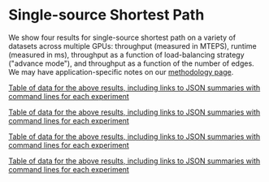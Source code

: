 # Single-source Shortest Path

We show four results for single-source shortest path on a variety of datasets across multiple GPUs: throughput (measured in MTEPS), runtime (measured in ms), throughput as a function of load-balancing strategy ("advance mode"), and throughput as a function of the number of edges. We may have application-specific notes on our [methodology page](/gunrock/methodology).

<div id="vis_gunrock_primitives_sssp_mteps"></div>
<script type="text/javascript">
  var spec = "https://raw.githubusercontent.com/gunrock/io/master/plots/gunrock_primitives_sssp_mteps.json";
  vegaEmbed('#vis_gunrock_primitives_sssp_mteps', spec).then(function(result) {
    // Access the Vega view instance (https://vega.github.io/vega/docs/api/view/) as result.view
  }).catch(console.error);
</script>

[Table of data for the above results, including links to JSON summaries with command lines for each experiment](analysis/gunrock_primitives_sssp_mteps_table.md)

<div id="vis_gunrock_primitives_sssp_avg_process_time"></div>
<script type="text/javascript">
  var spec = "https://raw.githubusercontent.com/gunrock/io/master/plots/gunrock_primitives_sssp_avg_process_time.json";
  vegaEmbed('#vis_gunrock_primitives_sssp_avg_process_time', spec).then(function(result) {
    // Access the Vega view instance (https://vega.github.io/vega/docs/api/view/) as result.view
  }).catch(console.error);
</script>

[Table of data for the above results, including links to JSON summaries with command lines for each experiment](analysis/gunrock_primitives_sssp_avg_process_time_table.md)

<div id="vis_gunrock_primitives_sssp_advance_mode"></div>
<script type="text/javascript">
  var spec = "https://raw.githubusercontent.com/gunrock/io/master/plots/gunrock_primitives_sssp_advance_mode.json";
  vegaEmbed('#vis_gunrock_primitives_sssp_advance_mode', spec).then(function(result) {
    // Access the Vega view instance (https://vega.github.io/vega/docs/api/view/) as result.view
  }).catch(console.error);
</script>

[Table of data for the above results, including links to JSON summaries with command lines for each experiment](analysis/gunrock_primitives_sssp_advance_mode_table.md)

<div id="vis_gunrock_primitives_sssp_edges"></div>
<script type="text/javascript">
  var spec = "https://raw.githubusercontent.com/gunrock/io/master/plots/gunrock_primitives_sssp_edges.json";
  vegaEmbed('#vis_gunrock_primitives_sssp_edges', spec).then(function(result) {
    // Access the Vega view instance (https://vega.github.io/vega/docs/api/view/) as result.view
  }).catch(console.error);
</script>

[Table of data for the above results, including links to JSON summaries with command lines for each experiment](analysis/gunrock_primitives_sssp_edges_table.md)
